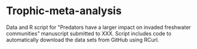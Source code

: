 # Trophic-meta-analysis
Data and R script for "Predators have a larger impact on invaded freshwater communities" manuscript submitted to XXX. Script includes code to automatically download the data sets from GitHub using RCurl.

